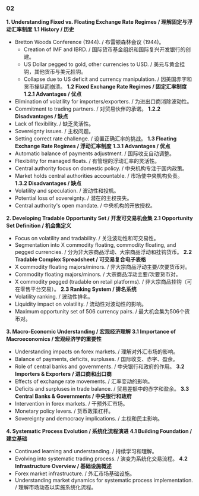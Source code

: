 ### 02

**1. Understanding Fixed vs. Floating Exchange Rate Regimes / 理解固定与浮动汇率制度**
**1.1 History / 历史**
- Bretton Woods Conference (1944). / 布雷顿森林会议 (1944)。
    - Creation of IMF and IBRD. / 国际货币基金组织和国际复兴开发银行的创建。
    - US Dollar pegged to gold, other currencies to USD. / 美元与黄金挂钩，其他货币与美元挂钩。
    - Collapse due to US deficit and currency manipulation. / 因美国赤字和货币操纵而崩溃。
**1.2 Fixed Exchange Rate Regimes / 固定汇率制度**
**1.2.1 Advantages / 优点**
- Elimination of volatility for importers/exporters. / 为进出口商消除波动性。
- Commitment to trading partners. / 对贸易伙伴的承诺。
**1.2.2 Disadvantages / 缺点**
- Lack of flexibility. / 缺乏灵活性。
- Sovereignty issues. / 主权问题。
- Setting correct rate challenge. / 设置正确汇率的挑战。
**1.3 Floating Exchange Rate Regimes / 浮动汇率制度**
**1.3.1 Advantages / 优点**
- Automatic balance of payments adjustment. / 国际收支自动调整。
- Flexibility for managed floats. / 有管理的浮动汇率的灵活性。
- Central authority focus on domestic policy. / 中央机构专注于国内政策。
- Market holds central authorities accountable. / 市场使中央机构负责。
**1.3.2 Disadvantages / 缺点**
- Volatility and speculation. / 波动性和投机。
- Potential loss of sovereignty. / 潜在的主权丧失。
- Central authority's open mandate. / 中央机构的开放授权。

**2. Developing Tradable Opportunity Set / 开发可交易机会集**
**2.1 Opportunity Set Definition / 机会集定义**
- Focus on volatility and tradability. / 关注波动性和可交易性。
- Segmentation into X commodity floating, commodity floating, and pegged currencies. / 分为非大宗商品浮动、大宗商品浮动和挂钩货币。
**2.2 Tradable Complex Spreadsheet / 可交易复合电子表格**
- X commodity floating majors/minors. / 非大宗商品浮动主要/次要货币对。
- Commodity floating majors/minors. / 大宗商品浮动主要/次要货币对。
- X commodity pegged (tradable on retail platforms). / 非大宗商品挂钩（可在零售平台交易）。
**2.3 Ranking System / 排名系统**
- Volatility ranking. / 波动性排名。
- Liquidity impact on volatility. / 流动性对波动性的影响。
- Maximum opportunity set of 506 currency pairs. / 最大机会集为506个货币对。

**3. Macro-Economic Understanding / 宏观经济理解**
**3.1 Importance of Macroeconomics / 宏观经济学的重要性**
- Understanding impacts on forex markets. / 理解对​​外汇市场的影响。
- Balance of payments, deficits, surpluses. / 国际收支、赤字、盈余。
- Role of central banks and governments. / 中央银行和政府的作用。
**3.2 Importers & Exporters / 进口商和出口商**
- Effects of exchange rate movements. / 汇率变动的影响。
- Deficits and surpluses in trade balance. / 贸易差额中的赤字和盈余。
**3.3 Central Banks & Governments / 中央银行和政府**
- Intervention in forex markets. / 干预外汇市场。
- Monetary policy levers. / 货币政策杠杆。
- Sovereignty and democracy implications. / 主权和民主影响。

**4. Systematic Process Evolution / 系统化流程演进**
**4.1 Building Foundation / 建立基础**
- Continued learning and understanding. / 持续学习和理解。
- Evolving into systematic trading process. / 演变为系统化交易流程。
**4.2 Infrastructure Overview / 基础设施概述**
- Forex market infrastructure. / 外汇市场基础设施。
- Understanding market dynamics for systematic process implementation. / 理解市场动态以实施系统化流程。
